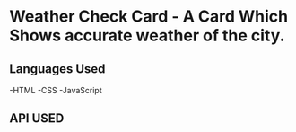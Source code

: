 # Weather Check Card -  A Card Which Shows accurate weather of the city.

## Languages Used
-HTML
-CSS
-JavaScript

## API USED
